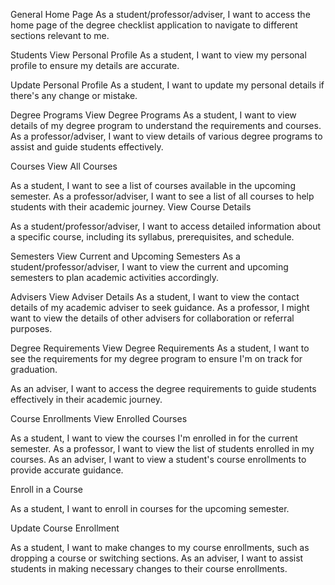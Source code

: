 General
Home Page
As a student/professor/adviser, I want to access the home page of the degree checklist application to navigate to different sections relevant to me.

Students
View Personal Profile
As a student, I want to view my personal profile to ensure my details are accurate.

Update Personal Profile
As a student, I want to update my personal details if there's any change or mistake.

Degree Programs
View Degree Programs
As a student, I want to view details of my degree program to understand the requirements and courses.
As a professor/adviser, I want to view details of various degree programs to assist and guide students effectively.

Courses
View All Courses

As a student, I want to see a list of courses available in the upcoming semester.
As a professor/adviser, I want to see a list of all courses to help students with their academic journey.
View Course Details

As a student/professor/adviser, I want to access detailed information about a specific course, including its syllabus, prerequisites, and schedule.

Semesters
View Current and Upcoming Semesters
As a student/professor/adviser, I want to view the current and upcoming semesters to plan academic activities accordingly.

Advisers
View Adviser Details
As a student, I want to view the contact details of my academic adviser to seek guidance.
As a professor, I might want to view the details of other advisers for collaboration or referral purposes.

Degree Requirements
View Degree Requirements
As a student, I want to see the requirements for my degree program to ensure I'm on track for graduation.

As an adviser, I want to access the degree requirements to guide students effectively in their academic journey.

Course Enrollments
View Enrolled Courses

As a student, I want to view the courses I'm enrolled in for the current semester.
As a professor, I want to view the list of students enrolled in my courses.
As an adviser, I want to view a student's course enrollments to provide accurate guidance.

Enroll in a Course

As a student, I want to enroll in courses for the upcoming semester.

Update Course Enrollment

As a student, I want to make changes to my course enrollments, such as dropping a course or switching sections.
As an adviser, I want to assist students in making necessary changes to their course enrollments.
